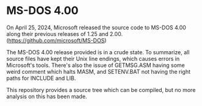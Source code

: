 # MS-DOS 4.00
On April 25, 2024, Microsoft released the source code to MS-DOS 4.00 along their previous releases of 1.25 and 2.00. (https://github.com/microsoft/MS-DOS)

The MS-DOS 4.00 release provided is in a crude state. To summarize, all source files have kept their Unix line endings, which causes errors in Microsoft's tools. There's also the issue of GETMSG.ASM having some weird comment which halts MASM, and SETENV.BAT not having the right paths for INCLUDE and LIB.

This repository provides a source tree which can be compiled, but no more analysis on this has been made.
